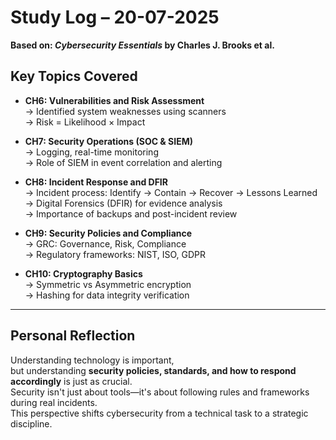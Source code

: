 #  Study Log – 20-07-2025  
**Based on: _Cybersecurity Essentials_ by Charles J. Brooks et al.**

##  Key Topics Covered

- **CH6: Vulnerabilities and Risk Assessment**  
  → Identified system weaknesses using scanners  
  → Risk = Likelihood × Impact

- **CH7: Security Operations (SOC & SIEM)**  
  → Logging, real-time monitoring  
  → Role of SIEM in event correlation and alerting

- **CH8: Incident Response and DFIR**  
  → Incident process: Identify → Contain → Recover → Lessons Learned  
  → Digital Forensics (DFIR) for evidence analysis  
  → Importance of backups and post-incident review

- **CH9: Security Policies and Compliance**  
  → GRC: Governance, Risk, Compliance  
  → Regulatory frameworks: NIST, ISO, GDPR

- **CH10: Cryptography Basics**  
  → Symmetric vs Asymmetric encryption  
  → Hashing for data integrity verification

---

##  Personal Reflection

Understanding technology is important,  
but understanding **security policies, standards, and how to respond accordingly** is just as crucial.  
Security isn't just about tools—it's about following rules and frameworks during real incidents.  
This perspective shifts cybersecurity from a technical task to a strategic discipline.
